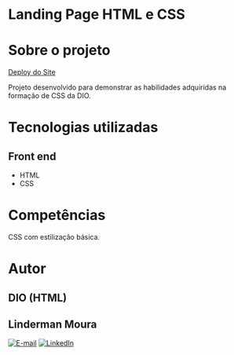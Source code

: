 # Landing Page HTML e CSS

# Sobre o projeto

[Deploy do Site](https://lindermanbr.github.io/DIO-CSS-Formation-Challange-Landing-Page/)

Projeto desenvolvido para demonstrar as habilidades adquiridas na formação de CSS da DIO.

# Tecnologias utilizadas

## Front end

- HTML
- CSS

# Competências

CSS com estilização básica.

# Autor

## DIO (HTML)

## Linderman Moura

[![E-mail](https://img.shields.io/badge/-Email-000?style=for-the-badge&logo=microsoft-outlook&logoColor=E94D5F)](mailto:linderman.moura@outlook.com)
[![LinkedIn](https://img.shields.io/badge/-LinkedIn-000?style=for-the-badge&logo=linkedin&logoColor=30A3DC)](https://www.linkedin.com/in/linderman-moura/)
